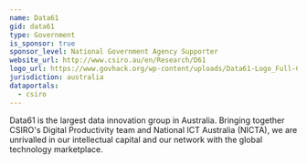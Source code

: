 ```yaml
---
name: Data61
gid: data61
type: Government
is_sponsor: true
sponsor_level: National Government Agency Supporter
website_url: http://www.csiro.au/en/Research/D61
logo_url: https://www.govhack.org/wp-content/uploads/Data61-Logo_Full-Colour_On-White-300x150.jpg
jurisdiction: australia
dataportals:
  - csiro
---
```


Data61 is the largest data innovation group in Australia. Bringing together CSIRO's Digital Productivity team and National ICT Australia (NICTA), we are unrivalled in our intellectual capital and our network with the global technology marketplace.